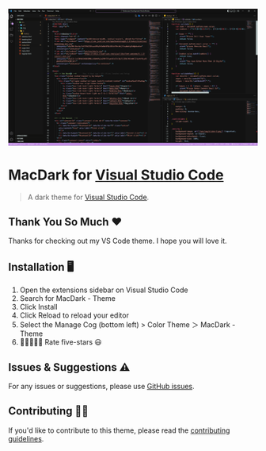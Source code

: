 ![Screenshot](https://raw.githubusercontent.com/themaulik/MacDark-Theme/main/image/MacDark-Theme.PNG)

# MacDark for [Visual Studio Code](http://code.visualstudio.com)

> A dark theme for [Visual Studio Code](http://code.visualstudio.com).

## Thank You So Much ❤

Thanks for checking out my VS Code theme. I hope you will love it.

## Installation 🖥

1. Open the extensions sidebar on Visual Studio Code
1. Search for MacDark - Theme
1. Click Install
1. Click Reload to reload your editor
1. Select the Manage Cog (bottom left) > Color Theme ＞ MacDark - Theme
1. 🌟🌟🌟🌟🌟 Rate five-stars 😃

## Issues & Suggestions ⚠

For any issues or suggestions, please use [GitHub issues](https://github.com/themaulik/MacDark-Theme/issues).

## Contributing 👷‍♂️

If you'd like to contribute to this theme, please read the [contributing guidelines](https://docs.github.com/en/communities/setting-up-your-project-for-healthy-contributions/setting-guidelines-for-repository-contributors).

